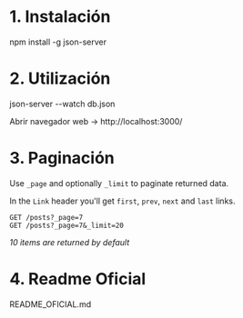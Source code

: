 # 1. Instalación

npm install -g json-server

# 2. Utilización

json-server --watch db.json

Abrir navegador web -> http://localhost:3000/

# 3. Paginación

Use `_page` and optionally `_limit` to paginate returned data.

In the `Link` header you'll get `first`, `prev`, `next` and `last` links.

```
GET /posts?_page=7
GET /posts?_page=7&_limit=20
```

_10 items are returned by default_

# 4. Readme Oficial

README_OFICIAL.md
